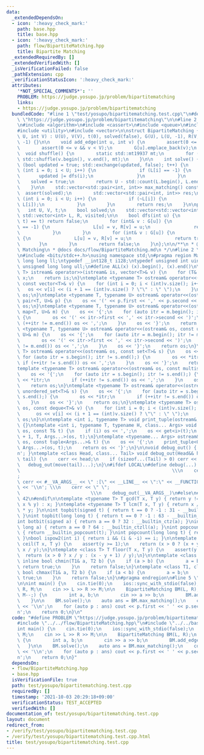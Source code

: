```yaml
---
data:
  _extendedDependsOn:
  - icon: ':heavy_check_mark:'
    path: base.hpp
    title: base.hpp
  - icon: ':heavy_check_mark:'
    path: flow/BipartiteMatching.hpp
    title: Bipartite Matching
  _extendedRequiredBy: []
  _extendedVerifiedWith: []
  _isVerificationFailed: false
  _pathExtension: cpp
  _verificationStatusIcon: ':heavy_check_mark:'
  attributes:
    '*NOT_SPECIAL_COMMENTS*': ''
    PROBLEM: https://judge.yosupo.jp/problem/bipartitematching
    links:
    - https://judge.yosupo.jp/problem/bipartitematching
  bundledCode: "#line 1 \"test/yosupo/bipartitematching.test.cpp\"\n#define PROBLEM\
    \ \"https://judge.yosupo.jp/problem/bipartitematching\"\n\n#line 2 \"flow/BipartiteMatching.hpp\"\
    \n#include <algorithm>\n#include <cassert>\n#include <queue>\n#include <random>\n\
    #include <utility>\n#include <vector>\n\nstruct BipartiteMatching {\n    BipartiteMatching(int\
    \ U, int V) : U(U), V(V), t(0), solved(false), G(U), L(U, -1), R(V, -1), visited(U,\
    \ -1) {}\n\n    void add_edge(int u, int v) {\n        assert(0 <= u && u < U);\n\
    \        assert(0 <= v && v < V);\n        G[u].emplace_back(v);\n    }\n\n  \
    \  void shuffle() {\n        static std::mt19937 mt;\n        for (auto& v : G)\
    \ std::shuffle(v.begin(), v.end(), mt);\n    }\n\n    int solve() {\n        for\
    \ (bool updated = true; std::exchange(updated, false); t++) {\n            for\
    \ (int i = 0; i < U; i++) {\n                if (L[i] == -1) {\n             \
    \       updated |= dfs(i);\n                }\n            }\n        }\n    \
    \    solved = true;\n        return U - std::count(L.begin(), L.end(), -1);\n\
    \    }\n\n    std::vector<std::pair<int, int>> max_matching() const {\n      \
    \  assert(solved);\n        std::vector<std::pair<int, int>> res;\n        for\
    \ (int i = 0; i < U; i++) {\n            if (~L[i]) {\n                res.emplace_back(i,\
    \ L[i]);\n            }\n        }\n        return res;\n    }\n\nprivate:\n \
    \   int U, V, t;\n    bool solved;\n    std::vector<std::vector<int>> G;\n   \
    \ std::vector<int> L, R, visited;\n\n    bool dfs(int u) {\n        if (std::exchange(visited[u],\
    \ t) == t) return false;\n        for (int& v : G[u]) {\n            if (R[v]\
    \ == -1) {\n                L[u] = v, R[v] = u;\n                return true;\n\
    \            }\n        }\n        for (int& v : G[u]) {\n            if (dfs(R[v]))\
    \ {\n                L[u] = v, R[v] = u;\n                return true;\n     \
    \       }\n        }\n        return false;\n    }\n};\n\n/**\n * @brief Bipartite\
    \ Matching\n * @docs docs/flow/BipartiteMatching.md\n */\n#line 2 \"base.hpp\"\
    \n#include <bits/stdc++.h>\nusing namespace std;\n#pragma region Macros\ntypedef\
    \ long long ll;\ntypedef __int128_t i128;\ntypedef unsigned int uint;\ntypedef\
    \ unsigned long long ull;\n#define ALL(x) (x).begin(), (x).end()\n\ntemplate <typename\
    \ T> istream& operator>>(istream& is, vector<T>& v) {\n    for (T& x : v) is >>\
    \ x;\n    return is;\n}\ntemplate <typename T> ostream& operator<<(ostream& os,\
    \ const vector<T>& v) {\n    for (int i = 0; i < (int)v.size(); i++) {\n     \
    \   os << v[i] << (i + 1 == (int)v.size() ? \"\" : \" \");\n    }\n    return\
    \ os;\n}\ntemplate <typename T, typename U> ostream& operator<<(ostream& os, const\
    \ pair<T, U>& p) {\n    os << '(' << p.first << ',' << p.second << ')';\n    return\
    \ os;\n}\ntemplate <typename T, typename U> ostream& operator<<(ostream& os, const\
    \ map<T, U>& m) {\n    os << '{';\n    for (auto itr = m.begin(); itr != m.end();)\
    \ {\n        os << '(' << itr->first << ',' << itr->second << ')';\n        if\
    \ (++itr != m.end()) os << ',';\n    }\n    os << '}';\n    return os;\n}\ntemplate\
    \ <typename T, typename U> ostream& operator<<(ostream& os, const unordered_map<T,\
    \ U>& m) {\n    os << '{';\n    for (auto itr = m.begin(); itr != m.end();) {\n\
    \        os << '(' << itr->first << ',' << itr->second << ')';\n        if (++itr\
    \ != m.end()) os << ',';\n    }\n    os << '}';\n    return os;\n}\ntemplate <typename\
    \ T> ostream& operator<<(ostream& os, const set<T>& s) {\n    os << '{';\n   \
    \ for (auto itr = s.begin(); itr != s.end();) {\n        os << *itr;\n       \
    \ if (++itr != s.end()) os << ',';\n    }\n    os << '}';\n    return os;\n}\n\
    template <typename T> ostream& operator<<(ostream& os, const multiset<T>& s) {\n\
    \    os << '{';\n    for (auto itr = s.begin(); itr != s.end();) {\n        os\
    \ << *itr;\n        if (++itr != s.end()) os << ',';\n    }\n    os << '}';\n\
    \    return os;\n}\ntemplate <typename T> ostream& operator<<(ostream& os, const\
    \ unordered_set<T>& s) {\n    os << '{';\n    for (auto itr = s.begin(); itr !=\
    \ s.end();) {\n        os << *itr;\n        if (++itr != s.end()) os << ',';\n\
    \    }\n    os << '}';\n    return os;\n}\ntemplate <typename T> ostream& operator<<(ostream&\
    \ os, const deque<T>& v) {\n    for (int i = 0; i < (int)v.size(); i++) {\n  \
    \      os << v[i] << (i + 1 == (int)v.size() ? \"\" : \" \");\n    }\n    return\
    \ os;\n}\n\ntemplate <int i, typename T> void print_tuple(ostream&, const T&)\
    \ {}\ntemplate <int i, typename T, typename H, class... Args> void print_tuple(ostream&\
    \ os, const T& t) {\n    if (i) os << ',';\n    os << get<i>(t);\n    print_tuple<i\
    \ + 1, T, Args...>(os, t);\n}\ntemplate <typename... Args> ostream& operator<<(ostream&\
    \ os, const tuple<Args...>& t) {\n    os << '{';\n    print_tuple<0, tuple<Args...>,\
    \ Args...>(os, t);\n    return os << '}';\n}\n\nvoid debug_out() { cerr << '\\\
    n'; }\ntemplate <class Head, class... Tail> void debug_out(Head&& head, Tail&&...\
    \ tail) {\n    cerr << head;\n    if (sizeof...(Tail) > 0) cerr << \", \";\n \
    \   debug_out(move(tail)...);\n}\n#ifdef LOCAL\n#define debug(...)           \
    \                                                        \\\n    cerr << \" \"\
    ;                                                                     \\\n   \
    \ cerr << #__VA_ARGS__ << \" :[\" << __LINE__ << \":\" << __FUNCTION__ << \"]\"\
    \ << '\\n'; \\\n    cerr << \" \";                                           \
    \                          \\\n    debug_out(__VA_ARGS__)\n#else\n#define debug(...)\
    \ 42\n#endif\n\ntemplate <typename T> T gcd(T x, T y) { return y != 0 ? gcd(y,\
    \ x % y) : x; }\ntemplate <typename T> T lcm(T x, T y) { return x / gcd(x, y)\
    \ * y; }\n\nint topbit(signed t) { return t == 0 ? -1 : 31 - __builtin_clz(t);\
    \ }\nint topbit(long long t) { return t == 0 ? -1 : 63 - __builtin_clzll(t); }\n\
    int botbit(signed a) { return a == 0 ? 32 : __builtin_ctz(a); }\nint botbit(long\
    \ long a) { return a == 0 ? 64 : __builtin_ctzll(a); }\nint popcount(signed t)\
    \ { return __builtin_popcount(t); }\nint popcount(long long t) { return __builtin_popcountll(t);\
    \ }\nbool ispow2(int i) { return i && (i & -i) == i; }\n\ntemplate <class T> T\
    \ ceil(T x, T y) {\n    assert(y >= 1);\n    return (x > 0 ? (x + y - 1) / y :\
    \ x / y);\n}\ntemplate <class T> T floor(T x, T y) {\n    assert(y >= 1);\n  \
    \  return (x > 0 ? x / y : (x - y + 1) / y);\n}\n\ntemplate <class T1, class T2>\
    \ inline bool chmin(T1& a, T2 b) {\n    if (a > b) {\n        a = b;\n       \
    \ return true;\n    }\n    return false;\n}\ntemplate <class T1, class T2> inline\
    \ bool chmax(T1& a, T2 b) {\n    if (a < b) {\n        a = b;\n        return\
    \ true;\n    }\n    return false;\n}\n#pragma endregion\n#line 5 \"test/yosupo/bipartitematching.test.cpp\"\
    \n\nint main() {\n    cin.tie(0);\n    ios::sync_with_stdio(false);\n    int L,\
    \ R, M;\n    cin >> L >> R >> M;\n\n    BipartiteMatching BM(L, R);\n    for (;\
    \ M--;) {\n        int a, b;\n        cin >> a >> b;\n        BM.add_edge(a, b);\n\
    \    }\n\n    BM.solve();\n    auto ans = BM.max_matching();\n    cout << ans.size()\
    \ << '\\n';\n    for (auto p : ans) cout << p.first << ' ' << p.second << '\\\
    n';\n    return 0;\n}\n"
  code: "#define PROBLEM \"https://judge.yosupo.jp/problem/bipartitematching\"\n\n\
    #include \"../../flow/BipartiteMatching.hpp\"\n#include \"../../base.hpp\"\n\n\
    int main() {\n    cin.tie(0);\n    ios::sync_with_stdio(false);\n    int L, R,\
    \ M;\n    cin >> L >> R >> M;\n\n    BipartiteMatching BM(L, R);\n    for (; M--;)\
    \ {\n        int a, b;\n        cin >> a >> b;\n        BM.add_edge(a, b);\n \
    \   }\n\n    BM.solve();\n    auto ans = BM.max_matching();\n    cout << ans.size()\
    \ << '\\n';\n    for (auto p : ans) cout << p.first << ' ' << p.second << '\\\
    n';\n    return 0;\n}"
  dependsOn:
  - flow/BipartiteMatching.hpp
  - base.hpp
  isVerificationFile: true
  path: test/yosupo/bipartitematching.test.cpp
  requiredBy: []
  timestamp: '2021-10-03 20:29:18+09:00'
  verificationStatus: TEST_ACCEPTED
  verifiedWith: []
documentation_of: test/yosupo/bipartitematching.test.cpp
layout: document
redirect_from:
- /verify/test/yosupo/bipartitematching.test.cpp
- /verify/test/yosupo/bipartitematching.test.cpp.html
title: test/yosupo/bipartitematching.test.cpp
---
```

